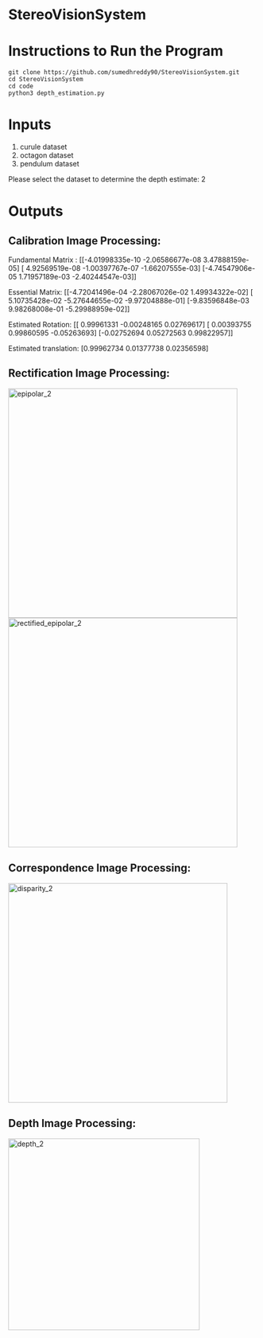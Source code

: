 # StereoVisionSystem

# Instructions to Run the Program

```
git clone https://github.com/sumedhreddy90/StereoVisionSystem.git
cd StereoVisionSystem
cd code 
python3 depth_estimation.py

```
# Inputs 

 1. curule dataset 
 2. octagon dataset 
 3. pendulum dataset
 
 Please select the dataset to determine the depth estimate: 2



 # Outputs

## Calibration Image Processing:

 Fundamental Matrix :  [[-4.01998335e-10 -2.06586677e-08  3.47888159e-05]
 [ 4.92569519e-08 -1.00397767e-07 -1.66207555e-03]
 [-4.74547906e-05  1.71957189e-03 -2.40244547e-03]]
 
Essential Matrix:  [[-4.72041496e-04 -2.28067026e-02  1.49934322e-02]
 [ 5.10735428e-02 -5.27644655e-02 -9.97204888e-01]
 [-9.83596848e-03  9.98268008e-01 -5.29988959e-02]]
 
Estimated Rotation:  [[ 0.99961331 -0.00248165  0.02769617]
 [ 0.00393755  0.99860595 -0.05263693]
 [-0.02752694  0.05272563  0.99822957]]
 
Estimated translation:  [0.99962734 0.01377738 0.02356598]


## Rectification Image Processing:
<img width="461" alt="epipolar_2" src="https://user-images.githubusercontent.com/24978535/163831761-7378f604-ea17-4f02-88dd-3275c6d78856.png">
<img width="461" alt="rectified_epipolar_2" src="https://user-images.githubusercontent.com/24978535/163831792-a9a8a2c7-33eb-4f7d-aef1-235c5281671b.png">

## Correspondence Image Processing:
<img width="441" alt="disparity_2" src="https://user-images.githubusercontent.com/24978535/163831810-2d971074-47ef-4e98-ab6b-12ce6b75a544.png">

## Depth Image Processing:
<img width="385" alt="depth_2" src="https://user-images.githubusercontent.com/24978535/163831821-7cdc0201-79c3-4a99-b60c-c4e3bb579434.png">

